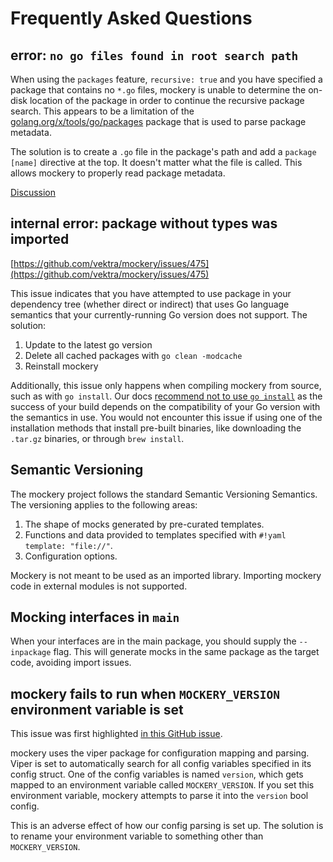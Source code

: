 Frequently Asked Questions
===========================

error: `no go files found in root search path`
---------------------------------------------

When using the `packages` feature, `recursive: true` and you have specified a package that contains no `*.go` files, mockery is unable to determine the on-disk location of the package in order to continue the recursive package search. This appears to be a limitation of the [golang.org/x/tools/go/packages](https://pkg.go.dev/golang.org/x/tools/go/packages) package that is used to parse package metadata.

The solution is to create a `.go` file in the package's path and add a `package [name]` directive at the top. It doesn't matter what the file is called. This allows mockery to properly read package metadata.

[Discussion](https://github.com/vektra/mockery/discussions/636)

internal error: package without types was imported
---------------------------------------------------

[https://github.com/vektra/mockery/issues/475](https://github.com/vektra/mockery/issues/475)

This issue indicates that you have attempted to use package in your dependency tree (whether direct or indirect) that uses Go language semantics that your currently-running Go version does not support. The solution:

1. Update to the latest go version
2. Delete all cached packages with `go clean -modcache`
3. Reinstall mockery

Additionally, this issue only happens when compiling mockery from source, such as with `go install`. Our docs [recommend not to use `go install`](../installation#go-install) as the success of your build depends on the compatibility of your Go version with the semantics in use. You would not encounter this issue if using one of the installation methods that install pre-built binaries, like downloading the `.tar.gz` binaries, or through `brew install`.

Semantic Versioning
-------------------

The mockery project follows the standard Semantic Versioning Semantics. The versioning applies to the following areas:

1. The shape of mocks generated by pre-curated templates.
2. Functions and data provided to templates specified with `#!yaml template: "file://"`.
3. Configuration options.

Mockery is not meant to be used as an imported library. Importing mockery code in external modules is not supported.

Mocking interfaces in `main`
----------------------------

When your interfaces are in the main package, you should supply the `--inpackage` flag.
This will generate mocks in the same package as the target code, avoiding import issues.

mockery fails to run when `MOCKERY_VERSION` environment variable is set
------------------------------------------------------------------------

This issue was first highlighted [in this GitHub issue](https://github.com/vektra/mockery/issues/391).

mockery uses the viper package for configuration mapping and parsing. Viper is set to automatically search for all config variables specified in its config struct. One of the config variables is named `version`, which gets mapped to an environment variable called `MOCKERY_VERSION`. If you set this environment variable, mockery attempts to parse it into the `version` bool config.

This is an adverse effect of how our config parsing is set up. The solution is to rename your environment variable to something other than `MOCKERY_VERSION`.
